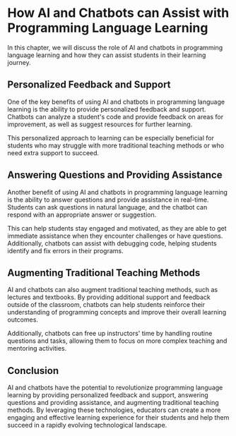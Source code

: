 # How AI and Chatbots can Assist with Programming Language Learning

In this chapter, we will discuss the role of AI and chatbots in programming language learning and how they can assist students in their learning journey.

Personalized Feedback and Support
---------------------------------

One of the key benefits of using AI and chatbots in programming language learning is the ability to provide personalized feedback and support. Chatbots can analyze a student's code and provide feedback on areas for improvement, as well as suggest resources for further learning.

This personalized approach to learning can be especially beneficial for students who may struggle with more traditional teaching methods or who need extra support to succeed.

Answering Questions and Providing Assistance
--------------------------------------------

Another benefit of using AI and chatbots in programming language learning is the ability to answer questions and provide assistance in real-time. Students can ask questions in natural language, and the chatbot can respond with an appropriate answer or suggestion.

This can help students stay engaged and motivated, as they are able to get immediate assistance when they encounter challenges or have questions. Additionally, chatbots can assist with debugging code, helping students identify and fix errors in their programs.

Augmenting Traditional Teaching Methods
---------------------------------------

AI and chatbots can also augment traditional teaching methods, such as lectures and textbooks. By providing additional support and feedback outside of the classroom, chatbots can help students reinforce their understanding of programming concepts and improve their overall learning outcomes.

Additionally, chatbots can free up instructors' time by handling routine questions and tasks, allowing them to focus on more complex teaching and mentoring activities.

Conclusion
----------

AI and chatbots have the potential to revolutionize programming language learning by providing personalized feedback and support, answering questions and providing assistance, and augmenting traditional teaching methods. By leveraging these technologies, educators can create a more engaging and effective learning experience for their students and help them succeed in a rapidly evolving technological landscape.
